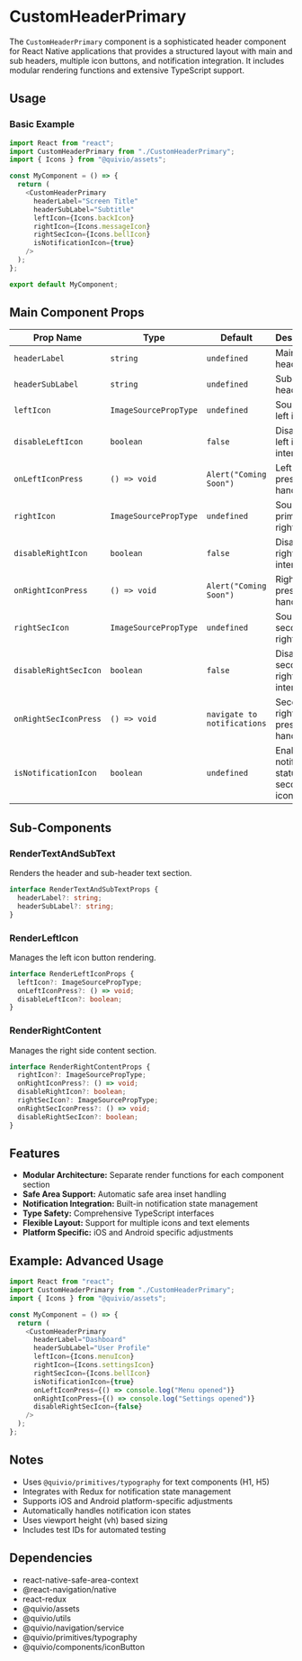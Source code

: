 # CustomHeaderPrimary

The `CustomHeaderPrimary` component is a sophisticated header component for React Native applications that provides a structured layout with main and sub headers, multiple icon buttons, and notification integration. It includes modular rendering functions and extensive TypeScript support.

## Usage

### Basic Example

```typescript
import React from "react";
import CustomHeaderPrimary from "./CustomHeaderPrimary";
import { Icons } from "@quivio/assets";

const MyComponent = () => {
  return (
    <CustomHeaderPrimary
      headerLabel="Screen Title"
      headerSubLabel="Subtitle"
      leftIcon={Icons.backIcon}
      rightIcon={Icons.messageIcon}
      rightSecIcon={Icons.bellIcon}
      isNotificationIcon={true}
    />
  );
};

export default MyComponent;
```

## Main Component Props

| Prop Name             | Type                  | Default                     | Description                                    |
| --------------------- | --------------------- | --------------------------- | ---------------------------------------------- |
| `headerLabel`         | `string`              | `undefined`                 | Main header text                               |
| `headerSubLabel`      | `string`              | `undefined`                 | Sub-header text                                |
| `leftIcon`            | `ImageSourcePropType` | `undefined`                 | Source for left icon                           |
| `disableLeftIcon`     | `boolean`             | `false`                     | Disables left icon interaction                 |
| `onLeftIconPress`     | `() => void`          | `Alert("Coming Soon")`      | Left icon press handler                        |
| `rightIcon`           | `ImageSourcePropType` | `undefined`                 | Source for primary right icon                  |
| `disableRightIcon`    | `boolean`             | `false`                     | Disables right icon interaction                |
| `onRightIconPress`    | `() => void`          | `Alert("Coming Soon")`      | Right icon press handler                       |
| `rightSecIcon`        | `ImageSourcePropType` | `undefined`                 | Source for secondary right icon                |
| `disableRightSecIcon` | `boolean`             | `false`                     | Disables secondary right icon interaction      |
| `onRightSecIconPress` | `() => void`          | `navigate to notifications` | Secondary right icon press handler             |
| `isNotificationIcon`  | `boolean`             | `undefined`                 | Enables notification status for secondary icon |

## Sub-Components

### RenderTextAndSubText

Renders the header and sub-header text section.

```typescript
interface RenderTextAndSubTextProps {
  headerLabel?: string;
  headerSubLabel?: string;
}
```

### RenderLeftIcon

Manages the left icon button rendering.

```typescript
interface RenderLeftIconProps {
  leftIcon?: ImageSourcePropType;
  onLeftIconPress?: () => void;
  disableLeftIcon?: boolean;
}
```

### RenderRightContent

Manages the right side content section.

```typescript
interface RenderRightContentProps {
  rightIcon?: ImageSourcePropType;
  onRightIconPress?: () => void;
  disableRightIcon?: boolean;
  rightSecIcon?: ImageSourcePropType;
  onRightSecIconPress?: () => void;
  disableRightSecIcon?: boolean;
}
```

## Features

- **Modular Architecture:** Separate render functions for each component section
- **Safe Area Support:** Automatic safe area inset handling
- **Notification Integration:** Built-in notification state management
- **Type Safety:** Comprehensive TypeScript interfaces
- **Flexible Layout:** Support for multiple icons and text elements
- **Platform Specific:** iOS and Android specific adjustments

## Example: Advanced Usage

```typescript
import React from "react";
import CustomHeaderPrimary from "./CustomHeaderPrimary";
import { Icons } from "@quivio/assets";

const MyComponent = () => {
  return (
    <CustomHeaderPrimary
      headerLabel="Dashboard"
      headerSubLabel="User Profile"
      leftIcon={Icons.menuIcon}
      rightIcon={Icons.settingsIcon}
      rightSecIcon={Icons.bellIcon}
      isNotificationIcon={true}
      onLeftIconPress={() => console.log("Menu opened")}
      onRightIconPress={() => console.log("Settings opened")}
      disableRightSecIcon={false}
    />
  );
};
```

## Notes

- Uses `@quivio/primitives/typography` for text components (H1, H5)
- Integrates with Redux for notification state management
- Supports iOS and Android platform-specific adjustments
- Automatically handles notification icon states
- Uses viewport height (vh) based sizing
- Includes test IDs for automated testing

## Dependencies

- react-native-safe-area-context
- @react-navigation/native
- react-redux
- @quivio/assets
- @quivio/utils
- @quivio/navigation/service
- @quivio/primitives/typography
- @quivio/components/iconButton

